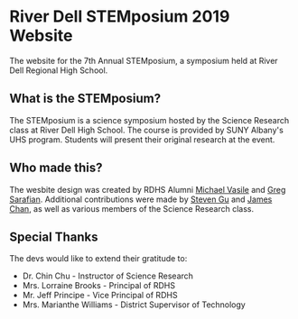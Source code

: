 # River Dell STEMposium 2019 Website

The website for the 7th Annual STEMposium, a symposium held at River Dell Regional High School.

## What is the STEMposium?
The STEMposium is a science symposium hosted by the Science Research class at River Dell High School. The course is provided by SUNY Albany's UHS program. Students will present their original research at the event.

## Who made this?
The wesbite design was created by RDHS Alumni [Michael Vasile](https://github.com/Michaelvas17) and [Greg Sarafian](https://github.com/GregSarafian). Additional contributions were made by [Steven Gu](https://github.com/theogguu) and [James Chan](https://github.com/chanjbc), as well as various members of the Science Research class.

## Special Thanks
The devs would like to extend their gratitude to:
- Dr. Chin Chu - Instructor of Science Research
- Mrs. Lorraine Brooks - Principal of RDHS
- Mr. Jeff Principe - Vice Principal of RDHS
- Mrs. Marianthe Williams - District Supervisor of Technology
